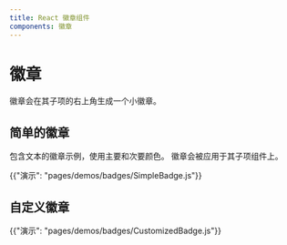 ```yaml
---
title: React 徽章组件
components: 徽章
---
```

# 徽章

<p class="description">徽章会在其子项的右上角生成一个小徽章。</p>

## 简单的徽章

包含文本的徽章示例，使用主要和次要颜色。 徽章会被应用于其子项组件上。

{{"演示": "pages/demos/badges/SimpleBadge.js"}}

## 自定义徽章

{{"演示": "pages/demos/badges/CustomizedBadge.js"}}